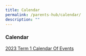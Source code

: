```yaml
---
title: Calendar
permalink: /parents-hub/calendar/
description: ""
---
```

### Calendar

[2023 Term 1 Calendar Of Events](/files/Parent_Hub/2023_TERM_1_COE_Website.pdf)